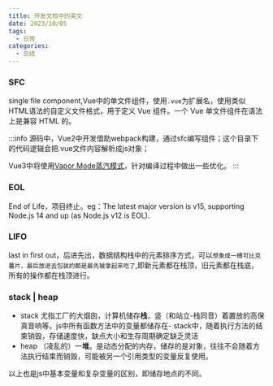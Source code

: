 ```yaml
---
title: 开发文档中的英文
date: 2023/10/05
tags:
  - 日常
categories:
  - 总结
---
```


### SFC

single file component,Vue中的单文件组件，使用`.vue`为扩展名，使用类似HTML语法的自定义文件格式，用于定义 Vue 组件。一个 Vue 单文件组件在语法上是兼容 HTML 的。

:::info 
源码中，Vue2中开发借助webpack构建，通过sfc编写组件；这个目录下的代码逻辑会把.vue文件内容解析成js对象；

Vue3中将使用[Vapor Mode蒸汽模式](https://zhuanlan.zhihu.com/p/658849288)，针对编译过程中做出一些优化。
:::

### EOL

End of Life，项目终止。eg：The latest major version is v15, supporting Node.js 14 and up (as Node.js v12 is EOL).

### LIFO

last in first out，后进先出，数据结构栈中的元素排序方式，可以`想象成一桶可比克薯片，最后放进去包装的都是最先被拿起来吃了`,即新元素都在栈顶，旧元素都在栈底，所有的操作都在栈顶进行。

### stack | heap

- stack 尤指工厂的大烟囱，计算机储存**栈**，竖（和站立-栈同音）着置放的高保真音响等。js中所有函数方法中的变量都储存在- stack中，随着执行方法的结束销毁，存储速度快，缺点大小和生存周期确定缺乏灵活
- heap （凌乱的）一**堆**。是动态分配的内存，储存的是对象，往往不会随着方法执行结束而销毁，可能被另一个引用类型的变量反复使用。

以上也是js中基本变量和复杂变量的区别，即储存地点的不同。
